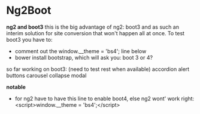 # Ng2Boot



**ng2 and boot3**
this is the big advantage of ng2: boot3 and as such an interim solution for site conversion that won't happen all at once. To test boot3 you have to:
 * comment out the window.__theme = 'bs4'; line below
 * bower install bootstrap, which will ask you: boot 3 or 4?

so far working on boot3: (need to test rest when available)
accordion
alert
buttons
carousel
collapse
modal




**notable**
* for ng2 have to have this line to enable boot4, else ng2 wont' work right:  
&lt;script>window.__theme = 'bs4';&lt;/script>
